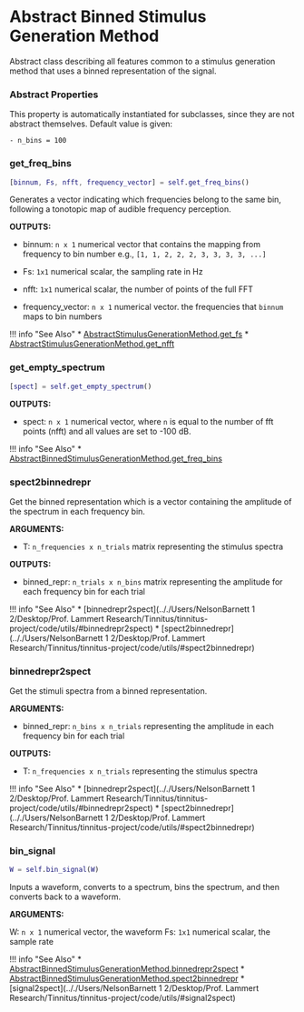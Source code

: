 # Abstract Binned Stimulus Generation Method 
 
Abstract class describing all features common to a stimulus generation method that uses a binned representation of the signal.

### Abstract Properties

This property is automatically instantiated for subclasses, since they are not abstract themselves. Default value is given:

```
- n_bins = 100
```

### get_freq_bins

```matlab
[binnum, Fs, nfft, frequency_vector] = self.get_freq_bins()
```

Generates a vector indicating
which frequencies belong to the same bin,
following a tonotopic map of audible frequency perception.

**OUTPUTS:**

- binnum: `n x 1` numerical vector
that contains the mapping from frequency to bin number
e.g., `[1, 1, 2, 2, 2, 3, 3, 3, 3, ...]`

- Fs: `1x1` numerical scalar,
the sampling rate in Hz

- nfft: `1x1` numerical scalar,
the number of points of the full FFT

- frequency_vector: `n x 1` numerical vector.
the frequencies that `binnum` maps to bin numbers



!!! info "See Also"
    * [AbstractStimulusGenerationMethod.get_fs](../AbstractStimulusGenerationMethod/#get_fs)
    * [AbstractStimulusGenerationMethod.get_nfft](../AbstractStimulusGenerationMethod/#get_nfft)





### get_empty_spectrum

```matlab
[spect] = self.get_empty_spectrum()
```

**OUTPUTS:**

- spect: `n x 1` numerical vector,
where `n` is equal to the number of fft points (nfft)
and all values are set to -100 dB.



!!! info "See Also"
    * [AbstractBinnedStimulusGenerationMethod.get_freq_bins](../AbstractBinnedStimulusGenerationMethod/#get_freq_bins)





### spect2binnedrepr

Get the binned representation
which is a vector containing the amplitude
of the spectrum in each frequency bin.

**ARGUMENTS:**

- T: `n_frequencies x n_trials` matrix
representing the stimulus spectra

**OUTPUTS:**

- binned_repr: `n_trials x n_bins` matrix
representing the amplitude for each frequency bin
for each trial



!!! info "See Also"
    * [binnedrepr2spect](.././Users/NelsonBarnett 1 2/Desktop/Prof. Lammert Research/Tinnitus/tinnitus-project/code/utils/#binnedrepr2spect)
    * [spect2binnedrepr](.././Users/NelsonBarnett 1 2/Desktop/Prof. Lammert Research/Tinnitus/tinnitus-project/code/utils/#spect2binnedrepr)





### binnedrepr2spect

Get the stimuli spectra from a binned representation.

**ARGUMENTS:**

- binned_repr: `n_bins x n_trials`
representing the amplitude in each frequency bin
for each trial

**OUTPUTS:**

- T: `n_frequencies x n_trials`
representing the stimulus spectra



!!! info "See Also"
    * [binnedrepr2spect](.././Users/NelsonBarnett 1 2/Desktop/Prof. Lammert Research/Tinnitus/tinnitus-project/code/utils/#binnedrepr2spect)
    * [spect2binnedrepr](.././Users/NelsonBarnett 1 2/Desktop/Prof. Lammert Research/Tinnitus/tinnitus-project/code/utils/#spect2binnedrepr)





### bin_signal

```matlab
W = self.bin_signal(W)
```

Inputs a waveform,
converts to a spectrum,
bins the spectrum,
and then converts back to a waveform.

**ARGUMENTS:**

W: `n x 1` numerical vector,
the waveform
Fs: `1x1` numerical scalar,
the sample rate



!!! info "See Also"
    * [AbstractBinnedStimulusGenerationMethod.binnedrepr2spect](../AbstractBinnedStimulusGenerationMethod/#binnedrepr2spect)
    * [AbstractBinnedStimulusGenerationMethod.spect2binnedrepr](../AbstractBinnedStimulusGenerationMethod/#spect2binnedrepr)
    * [signal2spect](.././Users/NelsonBarnett 1 2/Desktop/Prof. Lammert Research/Tinnitus/tinnitus-project/code/utils/#signal2spect)



